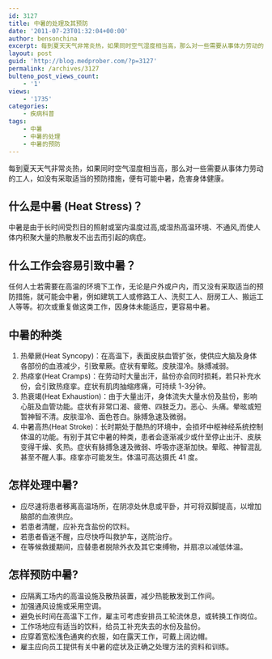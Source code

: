 ```yaml
---
id: 3127
title: 中暑的处理及其预防
date: '2011-07-23T01:32:04+00:00'
author: bensonchina
excerpt: 每到夏天天气非常炎热，如果同时空气湿度相当高，那么对一些需要从事体力劳动的工人，如没有采取适当的预防措施，便有可能中暑，危害身体健康。
layout: post
guid: 'http://blog.medprober.com/?p=3127'
permalink: /archives/3127
bulteno_post_views_count:
    - '1'
views:
    - '1735'
categories:
    - 疾病科普
tags:
    - 中暑
    - 中暑的处理
    - 中暑的预防
---
```


每到夏天天气非常炎热，如果同时空气湿度相当高，那么对一些需要从事体力劳动的工人，如没有采取适当的预防措施，便有可能中暑，危害身体健康。

## 什么是中暑 (Heat Stress)？

中暑是由于长时间受烈日的照射或室内温度过高,或湿热高温环境、不通风,而使人体内积聚大量的热散发不出去而引起的病症。

## 什么工作会容易引致中暑？

任何人士若需要在高温的环境下工作，无论是户外或户内，而又没有采取适当的预防措施，就可能会中暑，例如建筑工人或修路工人、洗熨工人、厨房工人、搬运工人等等。初次或重复做这类工作，因身体未能适应，更容易中暑。

## 中暑的种类

1. 热晕厥(Heat Syncopy)：在高温下，表面皮肤血管扩张，使供应大脑及身体各部份的血液减少，引致晕厥。症状有晕眩。皮肤湿冷。脉搏减弱。
2. 热痉挛(Heat Cramps)：在劳动时大量出汗，盐份亦会同时损耗，若只补充水份，会引致热痉挛。症状有肌肉抽缩疼痛，可持续 1-3分钟。
3. 热衰竭(Heat Exhaustion)：由于大量出汗，身体流失大量水份及盐份，影响心脏及血管功能。症状有非常口渴、疲倦、四肢乏力。恶心、头痛。晕昡或短暂神智不清。皮肤湿冷、面色苍白。脉搏急速及微弱。
4. 中暑高热(Heat Stroke)：长时期处于酷热的环境中，会损坏中枢神经系统控制体温的功能。有别于其它中暑的种类，患者会逐渐减少或什至停止出汗、皮肤变得干燥、炙热。症状有脉搏急速及微弱、呼吸亦逐渐加快。晕眩、神智混乱甚至不醒人事。痉挛亦可能发生。体温可高达摄氏 41 度。

## 怎样处理中暑?

- 应尽速将患者移离高温场所，在阴凉处休息或平卧，并可将双脚提高，以增加脑部的血液供应。
- 若患者清醒，应补充含盐份的饮料。
- 若患者昏迷不醒，应尽快呼叫救护车，送院治疗。
- 在等候救援期间，应替患者脱除外衣及其它束缚物，并扇凉以减低体温。

## 怎样预防中暑?

- 应隔离工场内的高温设施及散热装置，减少热能散发到工作间。
- 加强通风设施或采用空调。
- 避免长时间在高温下工作，雇主可考虑安排员工轮流休息，或转换工作岗位。
- 工作场地应有适当的饮料，给员工补充失去的水份及盐份。
- 应穿着宽松浅色通爽的衣服，如在露天工作，可戴上阔边帽。
- 雇主应向员工提供有关中暑的症状及正确之处理方法的资料和训练。